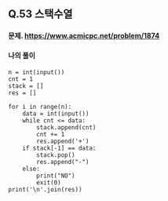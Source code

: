 ## Q.53 스택수열

#### 문제. https://www.acmicpc.net/problem/1874
#### 나의 풀이
```
n = int(input())
cnt = 1
stack = []
res = []

for i in range(n):
    data = int(input())
    while cnt <= data:
        stack.append(cnt)
        cnt += 1
        res.append('+')
    if stack[-1] == data:
        stack.pop()
        res.append("-")
    else:
        print("NO")
        exit(0)
print('\n'.join(res))

```

